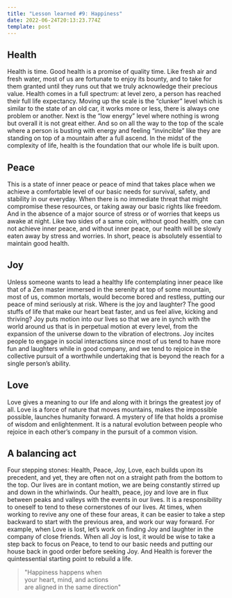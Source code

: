 ```yaml
---
title: "Lesson learned #9: Happiness"
date: 2022-06-24T20:13:23.774Z
template: post
---
```

  
  
  

## Health

Health is time. Good health is a promise of quality time. Like  fresh air and fresh water, most of us are fortunate to enjoy its bounty, and to take for them granted until they runs out that we truly acknowledge their precious value. Health comes in a full spectrum: at level zero, a person has reached their full life expectancy. Moving up the scale is the “clunker” level which is similar to the state of an old car, it works more or less, there is always one problem or another. Next is the “low energy” level where nothing is wrong but overall it is not great either. And so on all the way to the top of the scale where a person is busting with energy and feeling “invincible” like they are standing on top of a mountain after a full ascend. In the midst of the complexity of life, health is the foundation that our whole life is built upon.



## Peace

This is a state of inner peace or peace of mind that  takes place when we achieve a comfortable level of our basic needs for survival, safety, and stability in our everyday. When there is no immediate threat that might compromise these resources, or taking away our basic rights like freedom. And in the absence of a major source of stress or of worries that keeps us awake at night. Like two sides of a same coin, without good health, one can not achieve inner peace, and without inner peace, our health will be slowly eaten away by stress and worries. In short, peace is absolutely essential to maintain good health.





## Joy

Unless someone wants to lead a healthy life contemplating inner peace like that of a Zen master immersed in the serenity at top of some mountain, most of us, common mortals, would become bored and restless, putting our peace of mind seriously at risk. Where is the joy and laughter? The good stuffs of life that make our heart beat  faster, and us feel alive, kicking and thriving? Joy puts motion into our lives so that we are in synch with the world around us that is in perpetual motion at every level, from the expansion of the universe down to the vibration of electrons. Joy incites people to engage in social interactions since most of us tend to have more fun and laughters while in good company, and we tend to rejoice in the collective pursuit of a worthwhile undertaking that is beyond the reach for a single person’s ability.





## Love
  
Love gives a meaning to our life and along with it brings the greatest joy of all. Love is a force of nature that moves mountains, makes the impossible possible, launches humanity forward. A mystery of life that holds a promise of wisdom and enlightenment. It is a natural evolution between people who rejoice in each other’s company in the pursuit of a common vision.  

 



## A balancing act

Four stepping stones: Health, Peace, Joy, Love, each builds upon its precedent, and yet, they are often not on a straight path from the bottom to the top. Our lives are in contant motion, we are being constantly stirred up and down in the whirlwinds. Our health, peace, joy and love are in flux between peaks and valleys with the events in our lives. It is a responsibility to oneself to tend to these cornerstones of our lives. At times, when working to revive any one of these four areas, it can be easier to take a step backward to start with the previous area, and work our way forward. For example, when Love is lost, let’s work on finding Joy and laughter in the company of close friends. When all Joy is lost, it would be wise to take a step back to focus on Peace, to tend to our basic needs and putting our house back in good order before seeking Joy. And Health is forever the quintessential starting point to rebuild a life.

>
> "Happiness happens when  
> your heart, mind, and actions  
> are aligned in the same direction"
>
 